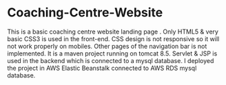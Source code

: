 # Coaching-Centre-Website

This is a basic coaching centre website landing page .
Only HTML5 &  very basic CSS3 is used in the front-end. CSS design is not responsive so it will not work properly on mobiles.
Other pages of the navigation bar is not implemented.
It is a maven project running on tomcat 8.5. 
Servlet & JSP is used in the backend which is connected to a mysql database. 
I deployed the project in AWS Elastic Beanstalk connected to AWS RDS mysql database.

